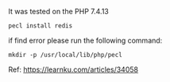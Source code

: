 It was tested on the PHP 7.4.13

```
pecl install redis
```

if find error please run the following command:

```
mkdir -p /usr/local/lib/php/pecl
```

Ref: https://learnku.com/articles/34058
